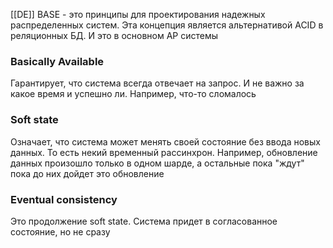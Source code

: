 [[DE]]
BASE - это принципы для проектирования надежных распределенных систем. Эта концепция является альтернативой ACID в реляционных БД. И это в основном AP системы
### Basically Available
Гарантирует, что система всегда отвечает на запрос. И не важно за какое время и успешно ли. Например, что-то сломалось
### Soft state
Означает, что система может менять своей состояние без ввода новых данных. То есть некий временный рассинхрон. Например, обновление данных произошло только в одном шарде, а остальные пока "ждут" пока до них дойдет это обновление
### Eventual consistency
Это продолжение soft state. Система придет в согласованное состояние, но не сразу